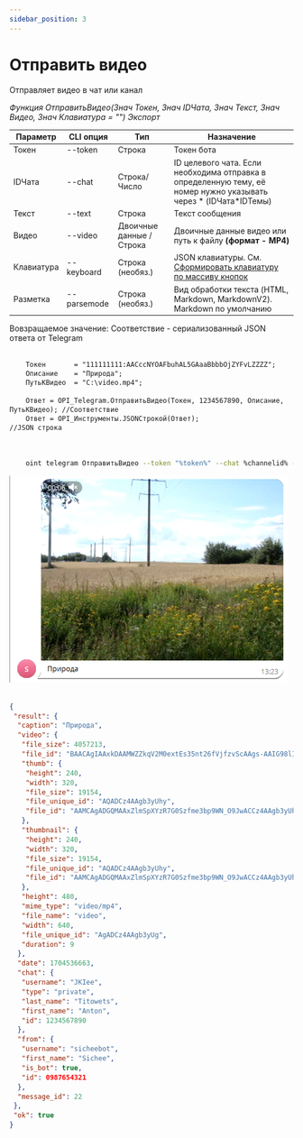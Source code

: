 ```yaml
---
sidebar_position: 3
---
```


# Отправить видео
Отправляет видео в чат или канал


*Функция ОтправитьВидео(Знач Токен, Знач IDЧата, Знач Текст, Знач Видео, Знач Клавиатура = "") Экспорт*

  | Параметр | CLI опция | Тип | Назначение |
  |-|-|-|-|
  | Токен | --token | Строка | Токен бота |
  | IDЧата | --chat | Строка/Число | ID целевого чата. Если необходима отправка в определенную тему, её номер нужно указывать через * (IDЧата*IDТемы) |
  | Текст | --text | Строка | Текст сообщения |
  | Видео | --video | Двоичные данные / Строка | Двоичные данные видео или путь к файлу **(формат - MP4)** |
  | Клавиатура | --keyboard | Строка (необяз.) | JSON клавиатуры. См. [Сформировать клавиатуру по массиву кнопок](./Sformirovat-klaviaturu-po-massivu-knopok) |
  | Разметка | --parsemode | Строка (необяз.) | Вид обработки текста (HTML, Markdown, MarkdownV2). Markdown по умолчанию |
  
  Вовзращаемое значение: Соответствие - сериализованный JSON ответа от Telegram


```bsl title="Пример кода"
	
	Токен       = "111111111:AACccNYOAFbuhAL5GAaaBbbbOjZYFvLZZZZ";
	Описание    = "Природа";
	ПутьКВидео  = "C:\video.mp4";
	
	Ответ = OPI_Telegram.ОтправитьВидео(Токен, 1234567890, Описание, ПутьКВидео); //Соответствие
	Ответ = OPI_Инструменты.JSONСтрокой(Ответ);                                   //JSON строка                                            
	
```

```sh title="Пример команд CLI"

    oint telegram ОтправитьВидео --token "%token%" --chat %channelid% --text "Природа" --video "C:\video.mp4"

```

![Результат](img/6.png)

```json title="Результат"

{
 "result": {
  "caption": "Природа",
  "video": {
   "file_size": 4057213,
   "file_id": "BAACAgIAAxkDAAMWZZkqV2M0extEs35nt26fVjfzvScAAgs-AAIG98lISPM63NtOju00BA",
   "thumb": {
    "height": 240,
    "width": 320,
    "file_size": 19154,
    "file_unique_id": "AQADCz4AAgb3yUhy",
    "file_id": "AAMCAgADGQMAAxZlmSpXYzR7G0Szfme3bp9WN_O9JwACCz4AAgb3yUhI8zrc206O7QEAB20AAzQE"
   },
   "thumbnail": {
    "height": 240,
    "width": 320,
    "file_size": 19154,
    "file_unique_id": "AQADCz4AAgb3yUhy",
    "file_id": "AAMCAgADGQMAAxZlmSpXYzR7G0Szfme3bp9WN_O9JwACCz4AAgb3yUhI8zrc206O7QEAB20AAzQE"
   },
   "height": 480,
   "mime_type": "video/mp4",
   "file_name": "video",
   "width": 640,
   "file_unique_id": "AgADCz4AAgb3yUg",
   "duration": 9
  },
  "date": 1704536663,
  "chat": {
   "username": "JKIee",
   "type": "private",
   "last_name": "Titowets",
   "first_name": "Anton",
   "id": 1234567890
  },
  "from": {
   "username": "sicheebot",
   "first_name": "Sichee",
   "is_bot": true,
   "id": 0987654321
  },
  "message_id": 22
 },
 "ok": true
}

```
